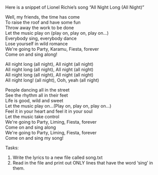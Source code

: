 Here is a snippet of Lionel Richie’s song “All Night Long (All Night)”  

Well, my friends, the time has come  
To raise the roof and have some fun  
Throw away the work to be done  
Let the music play on (play on, play on, play on...)  
Everybody sing, everybody dance  
Lose yourself in wild romance  
We're going to Party, Karamu, Fiesta, forever  
Come on and sing along!  

All night long (all night), All night (all night)   
All night long (all night), All night (all night)  
All night long (all night), All night (all night)  
All night long! (all night), Ooh, yeah (all night)  

People dancing all in the street  
See the rhythm all in their feet  
Life is good, wild and sweet  
Let the music play on...(Play on, play on, play on...)  
Feel it in your heart and feel it in your soul  
Let the music take control  
We're going to Party, Liming, Fiesta, forever  
Come on and sing along  
We're going to Party, Liming, Fiesta, forever  
Come on and sing my song!  


Tasks:
1. Write the lyrics to a new file called song.txt
2. Read in the file and print out ONLY lines that have the word ‘sing’ in them.
